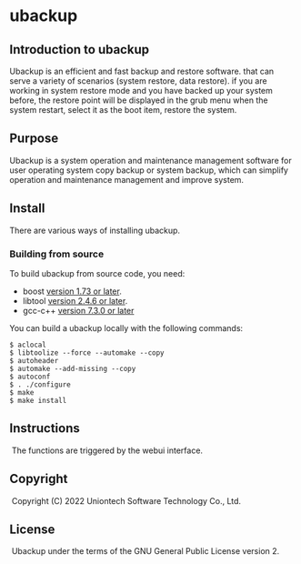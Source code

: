 # ubackup
## Introduction to ubackup

​Ubackup is an efficient and fast backup and restore software.  that can serve a variety of scenarios (system restore, data restore). if you are working in system restore mode and you have backed up your system before, the restore point will be displayed in the grub menu when the system restart, select it as the boot item, restore the system.

## Purpose

Ubackup is a system operation and maintenance management software for user operating system copy backup or system backup, which can simplify operation and maintenance management and improve system.

## Install

There are various ways of installing ubackup.

### Building from source

To build ubackup from source code, you need:

* boost  [version 1.73 or later](https://www.boost.org/).
* libtool  [version 2.4.6 or later](https://www.gnu.org/software/libtool/).
* gcc-c++ [version 7.3.0 or later](https://gcc.gnu.org/)

You can build a ubackup locally with the following commands:

    $ aclocal
    $ libtoolize --force --automake --copy
    $ autoheader
    $ automake --add-missing --copy
    $ autoconf
    $ . ./configure
    $ make
    $ make install

## Instructions

​	The functions are triggered by the webui interface.

## Copyright

​	Copyright (C) 2022 Uniontech Software Technology Co., Ltd.

## License

​	Ubackup under the terms of the GNU General Public License version 2.
